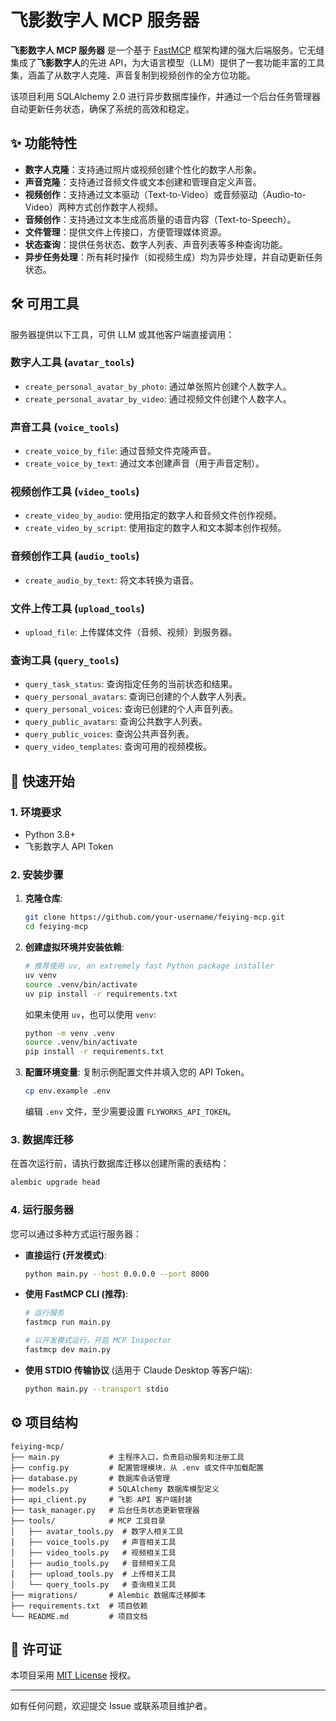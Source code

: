 # 飞影数字人 MCP 服务器

**飞影数字人 MCP 服务器** 是一个基于 [FastMCP](https://github.com/mcp-suite/fastmcp) 框架构建的强大后端服务。它无缝集成了**飞影数字人**的先进 API，为大语言模型（LLM）提供了一套功能丰富的工具集，涵盖了从数字人克隆、声音复制到视频创作的全方位功能。

该项目利用 SQLAlchemy 2.0 进行异步数据库操作，并通过一个后台任务管理器自动更新任务状态，确保了系统的高效和稳定。

## ✨ 功能特性

- **数字人克隆**：支持通过照片或视频创建个性化的数字人形象。
- **声音克隆**：支持通过音频文件或文本创建和管理自定义声音。
- **视频创作**：支持通过文本驱动（Text-to-Video）或音频驱动（Audio-to-Video）两种方式创作数字人视频。
- **音频创作**：支持通过文本生成高质量的语音内容（Text-to-Speech）。
- **文件管理**：提供文件上传接口，方便管理媒体资源。
- **状态查询**：提供任务状态、数字人列表、声音列表等多种查询功能。
- **异步任务处理**：所有耗时操作（如视频生成）均为异步处理，并自动更新任务状态。

## 🛠️ 可用工具

服务器提供以下工具，可供 LLM 或其他客户端直接调用：

### 数字人工具 (`avatar_tools`)
- `create_personal_avatar_by_photo`: 通过单张照片创建个人数字人。
- `create_personal_avatar_by_video`: 通过视频文件创建个人数字人。

### 声音工具 (`voice_tools`)
- `create_voice_by_file`: 通过音频文件克隆声音。
- `create_voice_by_text`: 通过文本创建声音（用于声音定制）。

### 视频创作工具 (`video_tools`)
- `create_video_by_audio`: 使用指定的数字人和音频文件创作视频。
- `create_video_by_script`: 使用指定的数字人和文本脚本创作视频。

### 音频创作工具 (`audio_tools`)
- `create_audio_by_text`: 将文本转换为语音。

### 文件上传工具 (`upload_tools`)
- `upload_file`: 上传媒体文件（音频、视频）到服务器。

### 查询工具 (`query_tools`)
- `query_task_status`: 查询指定任务的当前状态和结果。
- `query_personal_avatars`: 查询已创建的个人数字人列表。
- `query_personal_voices`: 查询已创建的个人声音列表。
- `query_public_avatars`: 查询公共数字人列表。
- `query_public_voices`: 查询公共声音列表。
- `query_video_templates`: 查询可用的视频模板。

## 🚀 快速开始

### 1. 环境要求
- Python 3.8+
- 飞影数字人 API Token

### 2. 安装步骤

1.  **克隆仓库**:
    ```bash
    git clone https://github.com/your-username/feiying-mcp.git
    cd feiying-mcp
    ```

2.  **创建虚拟环境并安装依赖**:
    ```bash
    # 推荐使用 uv, an extremely fast Python package installer
    uv venv
    source .venv/bin/activate
    uv pip install -r requirements.txt
    ```
    如果未使用 `uv`，也可以使用 `venv`:
    ```bash
    python -m venv .venv
    source .venv/bin/activate
    pip install -r requirements.txt
    ```

3.  **配置环境变量**:
    复制示例配置文件并填入您的 API Token。
    ```bash
    cp env.example .env
    ```
    编辑 `.env` 文件，至少需要设置 `FLYWORKS_API_TOKEN`。

### 3. 数据库迁移
在首次运行前，请执行数据库迁移以创建所需的表结构：
```bash
alembic upgrade head
```

### 4. 运行服务器

您可以通过多种方式运行服务器：

- **直接运行 (开发模式)**:
  ```bash
  python main.py --host 0.0.0.0 --port 8000
  ```

- **使用 FastMCP CLI (推荐)**:
  ```bash
  # 运行服务
  fastmcp run main.py

  # 以开发模式运行，开启 MCP Inspector
  fastmcp dev main.py
  ```

- **使用 STDIO 传输协议** (适用于 Claude Desktop 等客户端):
  ```bash
  python main.py --transport stdio
  ```

## ⚙️ 项目结构

```
feiying-mcp/
├── main.py           # 主程序入口，负责启动服务和注册工具
├── config.py         # 配置管理模块，从 .env 或文件中加载配置
├── database.py       # 数据库会话管理
├── models.py         # SQLAlchemy 数据库模型定义
├── api_client.py     # 飞影 API 客户端封装
├── task_manager.py   # 后台任务状态更新管理器
├── tools/            # MCP 工具目录
│   ├── avatar_tools.py  # 数字人相关工具
│   ├── voice_tools.py   # 声音相关工具
│   ├── video_tools.py   # 视频相关工具
│   ├── audio_tools.py   # 音频相关工具
│   ├── upload_tools.py  # 上传相关工具
│   └── query_tools.py   # 查询相关工具
├── migrations/       # Alembic 数据库迁移脚本
├── requirements.txt  # 项目依赖
└── README.md         # 项目文档
```

## 📄 许可证

本项目采用 [MIT License](LICENSE) 授权。

---

如有任何问题，欢迎提交 Issue 或联系项目维护者。
